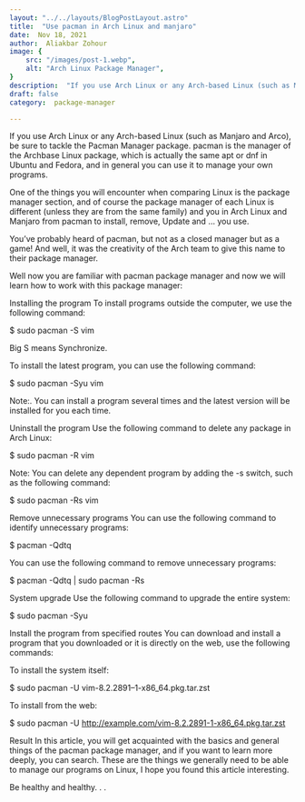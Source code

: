 ```yaml
---
layout: "../../layouts/BlogPostLayout.astro"
title:  "Use pacman in Arch Linux and ‌manjaro"
date:  Nov 18, 2021
author:  Aliakbar Zohour
image: {
    src: "/images/post-1.webp",
    alt: "Arch Linux Package Manager",
}
description:  "If you use Arch Linux or any Arch-based Linux (such as Manjaro and Arco), be sure to tackle the Pacman Manager package. pacman is the manager of the Archbase Linux package, which is actually the same apt or dnf in Ubuntu and Fedora, and in general you can use it to manage your own programs. "
draft: false
category:  package-manager

---
```


If you use Arch Linux or any Arch-based Linux (such as Manjaro and Arco), be sure to tackle the Pacman Manager package. pacman is the manager of the Archbase Linux package, which is actually the same apt or dnf in Ubuntu and Fedora, and in general you can use it to manage your own programs.

One of the things you will encounter when comparing Linux is the package manager section, and of course the package manager of each Linux is different (unless they are from the same family) and you in Arch Linux and Manjaro from pacman to install, remove, Update and … you use.

You’ve probably heard of pacman, but not as a closed manager but as a game! And well, it was the creativity of the Arch team to give this name to their package manager.

Well now you are familiar with pacman package manager and now we will learn how to work with this package manager:

Installing the program
To install programs outside the computer, we use the following command:

$ sudo pacman -S vim

Big S means Synchronize.

To install the latest program, you can use the following command:

$ sudo pacman -Syu vim

Note:. You can install a program several times and the latest version will be installed for you each time.

Uninstall the program
Use the following command to delete any package in Arch Linux:

$ sudo pacman -R vim

Note: You can delete any dependent program by adding the -s switch, such as the following command:

$ sudo pacman -Rs vim

Remove unnecessary programs
You can use the following command to identify unnecessary programs:

$ pacman -Qdtq

You can use the following command to remove unnecessary programs:

$ pacman -Qdtq | sudo pacman -Rs

System upgrade
Use the following command to upgrade the entire system:

$ sudo pacman -Syu

Install the program from specified routes
You can download and install a program that you downloaded or it is directly on the web, use the following commands:

To install the system itself:

$ sudo pacman -U vim-8.2.2891–1-x86_64.pkg.tar.zst

To install from the web:

$ sudo pacman -U http://example.com/vim-8.2.2891-1-x86_64.pkg.tar.zst

Result
In this article, you will get acquainted with the basics and general things of the pacman package manager, and if you want to learn more deeply, you can search. These are the things we generally need to be able to manage our programs on Linux, I hope you found this article interesting.

Be healthy and healthy. . .